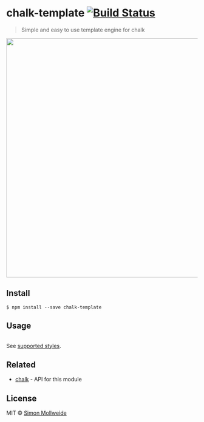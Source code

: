 # chalk-template [![Build Status](https://img.shields.io/travis/smollweide/chalk-template/master.svg)](https://travis-ci.org/smollweide/chalk-template)

> Simple and easy to use template engine for chalk

<img src="screenshot.png" width="631">

## Install

```
$ npm install --save chalk-template
```


## Usage

```

```

See [supported styles](https://github.com/chalk/chalk#styles).


## Related

- [chalk](https://github.com/chalk/chalk) - API for this module


## License

MIT © [Simon Mollweide](https://github.com/smollweide)
